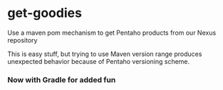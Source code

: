 # get-goodies
Use a maven pom mechanism to get Pentaho products from our Nexus repository

This is easy stuff, but trying to use Maven version range produces unexpected behavior because of Pentaho versioning scheme.

### Now with Gradle for added fun
